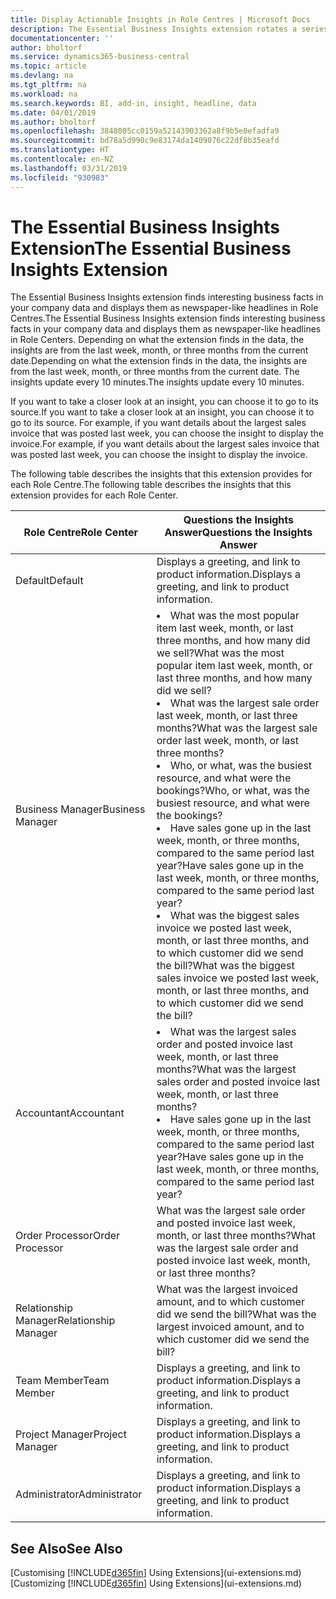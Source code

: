 ```yaml
---
title: Display Actionable Insights in Role Centres | Microsoft Docs
description: The Essential Business Insights extension rotates a series of business insights on Role Centres.
documentationcenter: ''
author: bholtorf
ms.service: dynamics365-business-central
ms.topic: article
ms.devlang: na
ms.tgt_pltfrm: na
ms.workload: na
ms.search.keywords: BI, add-in, insight, headline, data
ms.date: 04/01/2019
ms.author: bholtorf
ms.openlocfilehash: 3848005cc0159a52143903362a8f9b5e0efadfa9
ms.sourcegitcommit: bd78a5d990c9e83174da1409076c22df8b35eafd
ms.translationtype: HT
ms.contentlocale: en-NZ
ms.lasthandoff: 03/31/2019
ms.locfileid: "930983"
---
```

# <a name="the-essential-business-insights-extension"></a><span data-ttu-id="ced87-103">The Essential Business Insights Extension</span><span class="sxs-lookup"><span data-stu-id="ced87-103">The Essential Business Insights Extension</span></span>
<span data-ttu-id="ced87-104">The Essential Business Insights extension finds interesting business facts in your company data and displays them as newspaper-like headlines in Role Centres.</span><span class="sxs-lookup"><span data-stu-id="ced87-104">The Essential Business Insights extension finds interesting business facts in your company data and displays them as newspaper-like headlines in Role Centers.</span></span> <span data-ttu-id="ced87-105">Depending on what the extension finds in the data, the insights are from the last week, month, or three months from the current date.</span><span class="sxs-lookup"><span data-stu-id="ced87-105">Depending on what the extension finds in the data, the insights are from the last week, month, or three months from the current date.</span></span> <span data-ttu-id="ced87-106">The insights update every 10 minutes.</span><span class="sxs-lookup"><span data-stu-id="ced87-106">The insights update every 10 minutes.</span></span>  

<span data-ttu-id="ced87-107">If you want to take a closer look at an insight, you can choose it to go to its source.</span><span class="sxs-lookup"><span data-stu-id="ced87-107">If you want to take a closer look at an insight, you can choose it to go to its source.</span></span> <span data-ttu-id="ced87-108">For example, if you want details about the largest sales invoice that was posted last week, you can choose the insight to display the invoice.</span><span class="sxs-lookup"><span data-stu-id="ced87-108">For example, if you want details about the largest sales invoice that was posted last week, you can choose the insight to display the invoice.</span></span>

<span data-ttu-id="ced87-109">The following table describes the insights that this extension provides for each Role Centre.</span><span class="sxs-lookup"><span data-stu-id="ced87-109">The following table describes the insights that this extension provides for each Role Center.</span></span>

|<span data-ttu-id="ced87-110">Role Centre</span><span class="sxs-lookup"><span data-stu-id="ced87-110">Role Center</span></span>|<span data-ttu-id="ced87-111">Questions the Insights Answer</span><span class="sxs-lookup"><span data-stu-id="ced87-111">Questions the Insights Answer</span></span>|
|----|-----|
|<span data-ttu-id="ced87-112">Default</span><span class="sxs-lookup"><span data-stu-id="ced87-112">Default</span></span>|<span data-ttu-id="ced87-113">Displays a greeting, and link to product information.</span><span class="sxs-lookup"><span data-stu-id="ced87-113">Displays a greeting, and link to product information.</span></span>|
|<span data-ttu-id="ced87-114">Business Manager</span><span class="sxs-lookup"><span data-stu-id="ced87-114">Business Manager</span></span>|<li> <span data-ttu-id="ced87-115">What was the most popular item last week, month, or last three months, and how many did we sell?</span><span class="sxs-lookup"><span data-stu-id="ced87-115">What was the most popular item last week, month, or last three months, and how many did we sell?</span></span><br><li> <span data-ttu-id="ced87-116">What was the largest sale order last week, month, or last three months?</span><span class="sxs-lookup"><span data-stu-id="ced87-116">What was the largest sale order last week, month, or last three months?</span></span><br><li> <span data-ttu-id="ced87-117">Who, or what, was the busiest resource, and what were the bookings?</span><span class="sxs-lookup"><span data-stu-id="ced87-117">Who, or what, was the busiest resource, and what were the bookings?</span></span><br><li> <span data-ttu-id="ced87-118">Have sales gone up in the last week, month, or three months, compared to the same period last year?</span><span class="sxs-lookup"><span data-stu-id="ced87-118">Have sales gone up in the last week, month, or three months, compared to the same period last year?</span></span><br><li> <span data-ttu-id="ced87-119">What was the biggest sales invoice we posted last week, month, or last three months, and to which customer did we send the bill?</span><span class="sxs-lookup"><span data-stu-id="ced87-119">What was the biggest sales invoice we posted last week, month, or last three months, and to which customer did we send the bill?</span></span></li> |
|<span data-ttu-id="ced87-120">Accountant</span><span class="sxs-lookup"><span data-stu-id="ced87-120">Accountant</span></span>|<li> <span data-ttu-id="ced87-121">What was the largest sales order and posted invoice last week, month, or last three months?</span><span class="sxs-lookup"><span data-stu-id="ced87-121">What was the largest sales order and posted invoice last week, month, or last three months?</span></span><br><li> <span data-ttu-id="ced87-122">Have sales gone up in the last week, month, or three months, compared to the same period last year?</span><span class="sxs-lookup"><span data-stu-id="ced87-122">Have sales gone up in the last week, month, or three months, compared to the same period last year?</span></span> |
|<span data-ttu-id="ced87-123">Order Processor</span><span class="sxs-lookup"><span data-stu-id="ced87-123">Order Processor</span></span>| <span data-ttu-id="ced87-124">What was the largest sale order and posted invoice last week, month, or last three months?</span><span class="sxs-lookup"><span data-stu-id="ced87-124">What was the largest sale order and posted invoice last week, month, or last three months?</span></span>|
|<span data-ttu-id="ced87-125">Relationship Manager</span><span class="sxs-lookup"><span data-stu-id="ced87-125">Relationship Manager</span></span>| <span data-ttu-id="ced87-126">What was the largest invoiced amount, and to which customer did we send the bill?</span><span class="sxs-lookup"><span data-stu-id="ced87-126">What was the largest invoiced amount, and to which customer did we send the bill?</span></span>|
|<span data-ttu-id="ced87-127">Team Member</span><span class="sxs-lookup"><span data-stu-id="ced87-127">Team Member</span></span>| <span data-ttu-id="ced87-128">Displays a greeting, and link to product information.</span><span class="sxs-lookup"><span data-stu-id="ced87-128">Displays a greeting, and link to product information.</span></span>|
|<span data-ttu-id="ced87-129">Project Manager</span><span class="sxs-lookup"><span data-stu-id="ced87-129">Project Manager</span></span>| <span data-ttu-id="ced87-130">Displays a greeting, and link to product information.</span><span class="sxs-lookup"><span data-stu-id="ced87-130">Displays a greeting, and link to product information.</span></span>|
|<span data-ttu-id="ced87-131">Administrator</span><span class="sxs-lookup"><span data-stu-id="ced87-131">Administrator</span></span>| <span data-ttu-id="ced87-132">Displays a greeting, and link to product information.</span><span class="sxs-lookup"><span data-stu-id="ced87-132">Displays a greeting, and link to product information.</span></span>|

## <a name="see-also"></a><span data-ttu-id="ced87-133">See Also</span><span class="sxs-lookup"><span data-stu-id="ced87-133">See Also</span></span>
<span data-ttu-id="ced87-134">[Customising [!INCLUDE[d365fin](includes/d365fin_md.md)] Using Extensions](ui-extensions.md)</span><span class="sxs-lookup"><span data-stu-id="ced87-134">[Customizing [!INCLUDE[d365fin](includes/d365fin_md.md)] Using Extensions](ui-extensions.md)</span></span>
